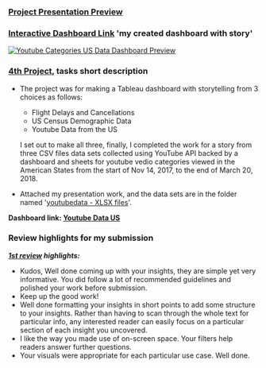 ### [Project Presentation Preview](https://github.com/Mostafa-At-GitHub/Udacity-Marketing-Analytics-Nanodegree_-_MyProjects/blob/main/4th%20proj%20-%20YouTube%20Video%20Categories%20Statistics%20Tableau%20Dashboard/4TH%20PROJECT%20Build%20Data%20Dashboards%20-%20YouTube%20Video%20Categories%20Statistics%20modded.pdf)
### [Interactive Dashboard Link](https://public.tableau.com/profile/m3836#!/vizhome/YoutubeDataUS_16081098874500/YouTubeVideoCategoriesViewsStory) 'my created dashboard with story'
[![Youtube Categories US Data Dashboard Preview](https://github.com/Mostafa-At-GitHub/Udacity-Marketing-Analytics-Nanodegree_-_MyProjects/blob/main/4th%20proj%20-%20YouTube%20Video%20Categories%20Statistics%20Tableau%20Dashboard/YouTube%20Video%20Categories%20Statistics%20Dashboard%20(Faded%20Bars).png "Youtube Categories US Data Dashboard Preview")](https://public.tableau.com/profile/m3836#!/vizhome/YoutubeDataUS_16081098874500/YouTubeVideoCategoriesViewsStory)
### [4th Project](https://github.com/Mostafa-At-GitHub/Udacity-Marketing-Analytics-Nanodegree_-_MyProjects/blob/main/4th%20proj%20-%20YouTube%20Video%20Categories%20Statistics%20Tableau%20Dashboard/4TH%20PROJECT%20Build%20Data%20Dashboards%20-%20YouTube%20Video%20Categories%20Statistics%20modded.pdf), tasks short description
- The project was for making a Tableau dashboard with storytelling from 3 choices as follows:

  - Flight Delays and Cancellations
  - US Census Demographic Data
  - Youtube Data from the US

  I set out to make all three, finally, I completed the work for a story from three CSV files data sets collected using YouTube API backed by a dashboard and sheets for youtube vedio categories viewed in the American States from the start of Nov 14, 2017, to the end of March 20, 2018.

- Attached my presentation work, and the data sets are in the folder named '[youtubedata - XLSX files](https://github.com/Mostafa-At-GitHub/Udacity-Marketing-Analytics-Nanodegree_-_MyProjects/tree/main/4th%20proj%20-%20YouTube%20Video%20Categories%20Statistics%20Tableau%20Dashboard/youtubedata%20-%20XLSX%20files)'.

__Dashboard link: [Youtube Data US](https://public.tableau.com/profile/m3836#!/vizhome/YoutubeDataUS_16081098874500/YouTubeVideoCategoriesViewsStory)__

### Review highlights for my submission

*__[1st review](https://github.com/Mostafa-At-GitHub/Udacity-Marketing-Analytics-Nanodegree_-_MyProjects/blob/main/4th%20proj%20-%20YouTube%20Video%20Categories%20Statistics%20Tableau%20Dashboard/Udacity%20Detailed%20Review/1st%20Udacity%20Review%20-%20Meets%20Specifications.pdf) highlights:__*
<br><div>
- Kudos,
Well done coming up with your insights, they are simple yet very informative. You did follow a lot of recommended guidelines and
polished your work before submission.
- Keep up the good work!
- Well done formatting your insights in short points to add some structure to your insights. Rather than having
to scan through the whole text for particular info, any interested reader can easily focus on a particular
section of each insight you uncovered.
- I like the way you made use of on-screen space. Your filters help readers answer further questions.
- Your visuals were appropriate for each particular use case. Well done.
<br></div>
